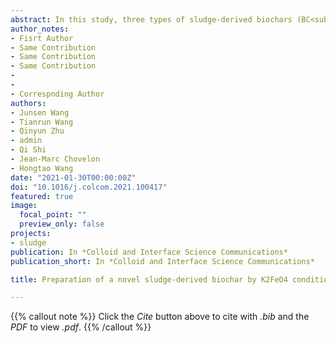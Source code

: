 ```yaml
---
abstract: In this study, three types of sludge-derived biochars (BC<sub>1</sub>, BC<sub>2</sub> and BC<sub>3</sub>) were prepared by 1) original sludge, 2) sludge after K<sub>2</sub>FeO<sub>4</sub> conditioning, and 3) sludge after acidification + K<sub>2</sub>FeO<sub>4</sub> conditioning. The results show that the biochar prepared from the conditioned sludge has additional functional groups, and its Pb<sup>2+</sup> removal effect is greatly enhanced. The concentration of Pb2+ in the effluent can be reduced to <0.06 μg/L. The original sludge-derived biochar can only remove at most 58.02% of Pb<sup>2+</sup>. The maximum adsorption capacity of BC3 is six times greater than that of BC1. The ion exchange effect of Ca<sup>2+</sup> and Mg<sup>2+</sup> on the biochar surface and the complexation of free -OH or -COOH functional groups lead to an excellent adsorption effect on Pb<sup>2+</sup>. The sludge-derived biochar prepared after the conditioning of K<sub>2</sub>FeO<sub>4</sub> can realize efficient removal of Pb<sup>2+</sup>, providing new initiatives for subsequent sludge resource utilization. 
author_notes:
- Fisrt Author
- Same Contribution
- Same Contribution
- Same Contribution
-
-
- Correspnding Author
authors:
- Junsen Wang
- Tianrun Wang
- Qinyun Zhu
- admin
- Qi Shi
- Jean-Marc Chovelon
- Hongtao Wang
date: "2021-01-30T00:00:00Z"
doi: "10.1016/j.colcom.2021.100417"
featured: true
image:
  focal_point: ""
  preview_only: false
projects:
- sludge
publication: In *Colloid and Interface Science Communications*
publication_short: In *Colloid and Interface Science Communications*

title: Preparation of a novel sludge-derived biochar by K2FeO4 conditioning to enhance the removal of Pb2+.

---
```


{{% callout note %}}
Click the _Cite_ button above to cite with _.bib_ and the _PDF_ to view _.pdf_.
{{% /callout %}}
